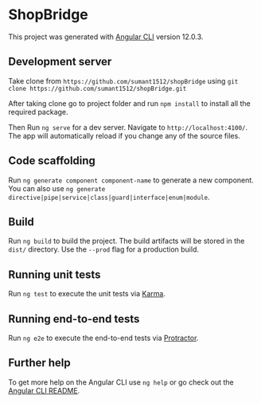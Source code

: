 # ShopBridge

This project was generated with [Angular CLI](https://github.com/angular/angular-cli) version 12.0.3.

## Development server

Take clone from `https://github.com/sumant1512/shopBridge` using `git clone https://github.com/sumant1512/shopBridge.git`

After taking clone go to project folder and run `npm install` to install all the required package.

Then Run `ng serve` for a dev server. Navigate to `http://localhost:4100/`. The app will automatically reload if you change any of the source files.

## Code scaffolding

Run `ng generate component component-name` to generate a new component. You can also use `ng generate directive|pipe|service|class|guard|interface|enum|module`.

## Build

Run `ng build` to build the project. The build artifacts will be stored in the `dist/` directory. Use the `--prod` flag for a production build.

## Running unit tests

Run `ng test` to execute the unit tests via [Karma](https://karma-runner.github.io).

## Running end-to-end tests

Run `ng e2e` to execute the end-to-end tests via [Protractor](http://www.protractortest.org/).

## Further help

To get more help on the Angular CLI use `ng help` or go check out the [Angular CLI README](https://github.com/angular/angular-cli/blob/master/README.md).
